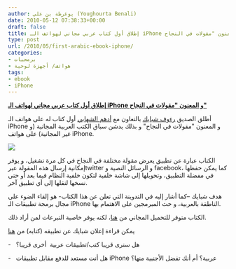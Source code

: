 ```yaml
---
author: يوغرطة بن علي (Youghourta Benali)
date: 2010-05-12 07:38:33+00:00
draft: false
title: إطلاق أول كتاب عربي مجاني لهواتف الـ iPhone و المعنون "مقولات في النجاح"
type: post
url: /2010/05/first-arabic-ebook-iphone/
categories:
- برمجيات
- هواتف/ أجهزة لوحية
tags:
- ebook
- iPhone
---
```


[**إطلاق أول كتاب عربي مجاني لهواتف الـ iPhone و المعنون "مقولات في النجاح"**](http://www.it-scoop.com/2010/05/First-Arabic-ebook-iPhone)


أطلق الصديق [رءوف شبايك](http://www.shabayek.com/blog) بالتعاون مع [أدهم الشهابي](http://adhamox.com/blog/) أول كتاب له على هواتف الـ iPhone و المعنون "مقولات في النجاح" و بذلك يدشن سباق الكتب العربية المجانية (و غير المجانية) على هواتف iPhone.


[![](http://a1.phobos.apple.com/us/r1000/050/Purple/78/70/4d/mzl.rucfgvxd.320x480-75.jpg)
](http://www.it-scoop.com/2010/05/First-Arabic-ebook-iPhone)


الكتاب عبارة عن تطبيق يعرض مقولة مختلفة في النجاح في كل مرة تشغيل، و يوفر إمكانية إرسال هذه المقولة عبرtwitter و الرسائل النصية و facebook، كما يمكن حفظها في مفضلة التطبيق، وتحويلها إلى شاشة خلفية لتكون خلفية النظام فيما بعد أو حتى نسخها لنقلها إلى أي تطبيق آخر.

هدف شبايك –كما أشار إليه في التدوينة التي تعلن عن هذا الكتاب- هو إلقاء الضوء على مجال برمجة تطبيقات الـ iPhone الناطقة بالعربية، و حث المبرمجين على الاهتمام بها.

الكتاب متوفر للتحميل المجاني من [هنا](http://itunes.apple.com/us/app/id372070239?mt=8)، لكنه يوفر خاصية التبرعات لمن أراد ذلك.

يمكن قراءة إعلان شبايك عن تطبيقه (كتابه) من [هنا](http://www.shabayek.com/blog/2010/05/12/%D9%83%D8%AA%D8%A7%D8%A8%D9%8A-%D9%85%D9%82%D9%88%D9%84%D8%A7%D8%AA-%D9%81%D9%8A-%D8%A7%D9%84%D9%86%D8%AC%D8%A7%D8%AD-%D8%B9%D9%84%D9%89-%D9%87%D9%88%D8%A7%D8%AA%D9%81-%D8%A2%D9%8A-%D9%81%D9%88%D9%86/)

-   هل سنرى قريبا كتب/تطبيقات عربية  أخرى قريبا؟

-   هل أنت مستعد للدفع مقابل تطبيقات iPhone عربية؟ أم أنك تفضل الأجنبية منها؟
